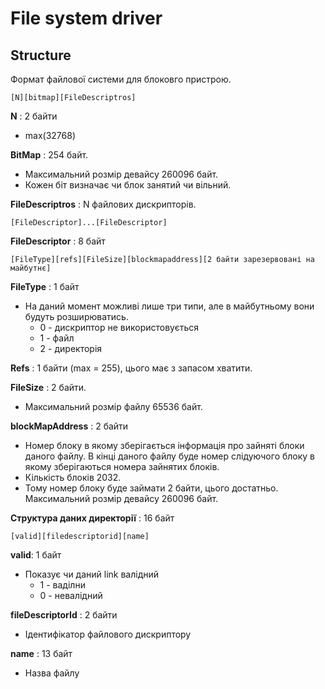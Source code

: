 # File system driver

## Structure

Формат файлової системи для блоковго пристрою.

`[N][bitmap][FileDescriptros]`

**N** : 2 байти

- max(32768)

**BitMap** : 254 байт.

- Максимальний розмір девайсу 260096 байт.
- Кожен біт визначає чи блок занятий чи вільний.

**FileDescriptros** : N файлових дискрипторів.

`[FileDescriptor]...[FileDescriptor]`

**FileDescriptor** : 8 байт

`[FileType][refs][FileSize][blockmapaddress][2 байти зарезервовані на майбутнє]`

**FileType** : 1 байт

- На даний момент можливі лише три типи, але в майбутньому вони будуть розширюватись.
  - 0 - дискриптор не використовується
  - 1 - файл
  - 2 - директорія

**Refs** : 1 байти (max = 255), цього має з запасом хватити.

**FileSize** : 2 байти.

- Максимальний розмір файлу 65536 байт.

**blockMapAddress** : 2 байти

- Номер блоку в якому зберігається інформація про зайняті блоки даного файлу.
  В кінці даного файлу буде номер слідуючого блоку в якому зберігаються номера зайнятих блоків.
- Кількість блоків 2032.
- Тому номер блоку буде займати 2 байти, цього достатньо.
  Максимальний розмір девайсу 260096 байт.

**Структура даних директорії** : 16 байт

`[valid][filedescriptorid][name]`

**valid**: 1 байт

- Показує чи даний link валідний
  - 1 - ваділни
  - 0 - невалідний

**fileDescriptorId** : 2 байти

- Ідентифікатор файлового дискриптору

**name** : 13 байт

- Назва файлу
